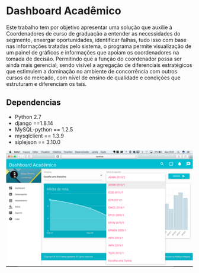 Dashboard Acadêmico
===============

Este trabalho tem por objetivo apresentar uma solução que auxilie à Coordenadores de curso de graduação a entender as necessidades do segmento, enxergar oportunidades, identificar falhas, tudo isso com base nas informações tratadas pelo sistema, o programa permite visualização de um painel de gráficos e informações que apoiam os coordenadores na tomada de decisão. Permitindo que a função do coordenador possa ser ainda mais gerencial, sendo visível a agregação de diferenciais estratégicos que estimulem a dominação no ambiente de concorrência com outros cursos do mercado, com nível de ensino de qualidade e condições que estruturam e diferenciam os tais.

Dependencias
------------

* Python 2.7
* django ==1.8.14
* MySQL-python == 1.2.5
* mysqlclient == 1.3.9
* siplejson == 3.10.0


![Tela](https://github.com/SistemasUCL/oliveira-oliveira/blob/master/Documenta%C3%A7%C3%A3o%20auxiliar/tela.png?raw=true)
